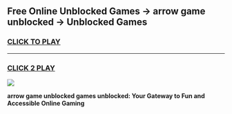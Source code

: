 
## Free Online Unblocked Games → arrow game unblocked → Unblocked Games
<h3>
<a href="https://premium.freeplayer.one?title=arrow_game_unblocked&ref=21F">CLICK TO PLAY</a></h3>
<hr>

<h3>
<a href="https://premium.freeplayer.one?title=arrow_game_unblocked&ref=21F">CLICK 2 PLAY</a>
  
</h3>

<a href="https://premium.freeplayer.one?title=arrow_game_unblocked&ref=21F/"><img src="https://clearcache.store/games.png"></a>


**arrow game unblocked games unblocked: Your Gateway to Fun and Accessible Online Gaming**
